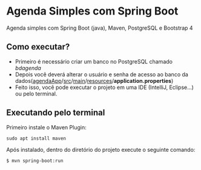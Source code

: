 # Agenda Simples com Spring Boot
Agenda simples com Spring Boot (java), Maven, PostgreSQL e Bootstrap 4

## Como executar?
- Primeiro é necessário criar um banco no PostgreSQL chamado *bdagenda*
- Depois você deverá alterar o usuário e senha de acesso ao banco da dados([agendaApp](https://github.com/luca-gouveia/agenda-spring-boot/tree/master/agendaApp)/[src](https://github.com/luca-gouveia/agenda-spring-boot/tree/master/agendaApp/src)/[main](https://github.com/luca-gouveia/agenda-spring-boot/tree/master/agendaApp/src/main)/[resources](https://github.com/luca-gouveia/agenda-spring-boot/tree/master/agendaApp/src/main/resources)/**application.properties**) 
- Feito isso, você pode executar o projeto em uma IDE (IntelliJ, Eclipse...) ou pelo terminal.

## Executando pelo terminal
 Primeiro instale o Maven Plugin:


   `sudo apt install maven`
    
Após instalado, dentro do diretório do projeto execute o seguinte comando:

   `$ mvn spring-boot:run`
